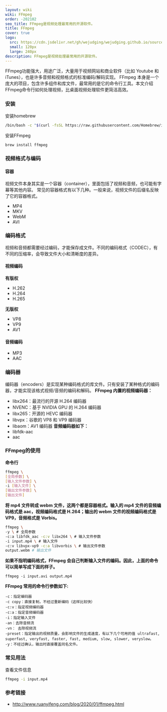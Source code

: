 ```yaml
---
layout: wiki
wiki: FFmpeg
order: -202102
seo_title: FFmpeg是视频处理最常用的开源软件。
title: FFmpeg
cover: true
logo:
  src: https://cdn.jsdelivr.net/gh/wejudging/wejudging.github.io/source/images/项目图片/FFmpeg/ffmpeg.webp
  small: 120px
  large: 240px
description: FFmpeg是视频处理最常用的开源软件。
---
```


FFmpeg功能强大，用途广泛，大量用于视频网站和商业软件（比如 Youtube 和 iTunes），也是许多音频和视频格式的标准编码/解码实现。
FFmpeg 本身是一个庞大的项目，包含许多组件和库文件，最常用的是它的命令行工具。本文介绍FFmpeg命令行如何处理视频，比桌面视频处理软件更简洁高效。

### 安装

安装homebrew
```bash
/bin/bash -c "$(curl -fsSL https://raw.githubusercontent.com/Homebrew/install/HEAD/install.sh)"
```
安装FFmpeg
```bash
brew install ffmpeg
```

### 视频格式与编码

#### 容器
视频文件本身其实是一个容器（container），里面包括了视频和音频，也可能有字幕等其他内容。
常见的容器格式有以下几种。一般来说，视频文件的后缀名反映了它的容器格式。
- MP4
- MKV
- WebM
- AVI

### 编码格式

视频和音频都需要经过编码，才能保存成文件。不同的编码格式（CODEC），有不同的压缩率，会导致文件大小和清晰度的差异。
#### 视频编码
**有版权**
- H.262
- H.264
- H.265

**无版权**
- VP8
- VP9
- AV1

#### 音频编码
- MP3
- AAC

### 编码器
编码器（encoders）是实现某种编码格式的库文件。只有安装了某种格式的编码器，才能实现该格式视频/音频的编码和解码。
**FFmpeg 内置的视频编码器：**
- libx264：最流行的开源 H.264 编码器
- NVENC：基于 NVIDIA GPU 的 H.264 编码器
- libx265：开源的 HEVC 编码器
- libvpx：谷歌的 VP8 和 VP9 编码器
- libaom：AV1 编码器
**音频编码器如下：**
- libfdk-aac
- aac

### FFmpeg的使用

**命令行**
```bash
ffmpeg \
[全局参数] \
[输入文件参数] \
-i [输入文件] \
[输出文件参数] \
[输出文件]
```

**将 mp4 文件转成 webm 文件，这两个都是容器格式。输入的 mp4 文件的音频编码格式是 aac，视频编码格式是 H.264；输出的 webm 文件的视频编码格式是 VP9，音频格式是 Vorbis。**
```bash
ffmpeg \
-y \ # 全局参数
-c:a libfdk_aac -c:v libx264 \ # 输入文件参数
-i input.mp4 \ # 输入文件
-c:v libvpx-vp9 -c:a libvorbis \ # 输出文件参数
output.webm # 输出文件
```

**如果不指明编码格式，FFmpeg 会自己判断输入文件的编码。因此，上面的命令可以简单写成下面的样子。**
```
ffmpeg -i input.avi output.mp4
```



**FFmpeg 常用的命令行参数如下:**
```
-c：指定编码器
-c copy：直接复制，不经过重新编码（这样比较快）
-c:v：指定视频编码器
-c:a：指定音频编码器
-i：指定输入文件
-an：去除音频流
-vn： 去除视频流
-preset：指定输出的视频质量，会影响文件的生成速度，有以下几个可用的值 ultrafast, superfast, veryfast, faster, fast, medium, slow, slower, veryslow。
-y：不经过确认，输出时直接覆盖同名文件。
```

### 常见用法

查看文件信息
```bash
ffmpeg -i input.mp4
```





### 参考链接

- http://www.ruanyifeng.com/blog/2020/01/ffmpeg.html














